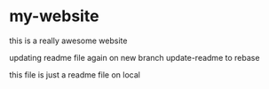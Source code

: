 # my-website

this is a really awesome website


updating readme file again on new branch update-readme to rebase

this file is just a readme file on local
